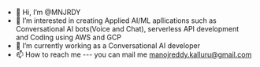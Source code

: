 - 👋 Hi, I’m @MNJRDY
- 👀 I’m interested in creating Applied AI/ML apllications such as Conversational AI bots(Voice and Chat), serverless API development and Coding using AWS and GCP
- 🌱 I’m currently working as a Conversational AI developer
- 📫 How to reach me --- you can mail me manojreddy.kalluru@gmail.com

